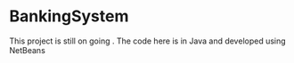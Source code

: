 # BankingSystem
This project is still on going . The code here is in Java and developed using NetBeans
